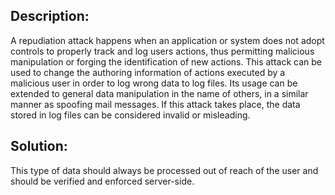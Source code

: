 ## Description:

A repudiation attack happens when an application or system does not adopt controls to
properly track and log users actions, thus permitting malicious manipulation or forging
the identification of new actions. This attack can be used to change the authoring
information of actions executed by a malicious user in order to log wrong data to log files.
Its usage can be extended to general data manipulation in the name of others,
in a similar manner as spoofing mail messages. If this attack takes place, the data stored
in log files can be considered invalid or misleading.

## Solution:

This type of data should always be processed out of reach of the user and should be
verified and enforced server-side.
